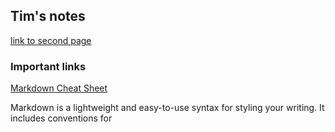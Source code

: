 ## Tim's notes

[link to second page](./README2.md)

### Important links
[Markdown Cheat Sheet](https://github.com/adam-p/markdown-here/wiki/Markdown-Cheatsheet)

Markdown is a lightweight and easy-to-use syntax for styling your writing. It includes conventions for

